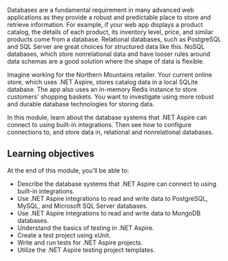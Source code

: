 Databases are a fundamental requirement in many advanced web applications as they provide a robust and predictable place to store and retrieve information. For example, if your web app displays a product catalog, the details of each product, its inventory level, price, and similar products come from a database. Relational databases, such as PostgreSQL and SQL Server are great choices for structured data like this. NoSQL databases, which store nonrelational data and have looser rules around data schemas are a good solution where the shape of data is flexible.

Imagine working for the Northern Mountains retailer. Your current online store, which uses .NET Aspire, stores catalog data in a local SQLite database. The app also uses an in-memory Redis instance to store customers' shopping baskets. You want to investigate using more robust and durable database technologies for storing data.

In this module, learn about the database systems that .NET Aspire can connect to using built-in integrations. Then see how to configure connections to, and store data in, relational and nonrelational databases.

## Learning objectives

At the end of this module, you'll be able to:

- Describe the database systems that .NET Aspire can connect to using built-in integrations.
- Use .NET Aspire integrations to read and write data to PostgreSQL, MySQL, and Microsoft SQL Server databases.
- Use .NET Aspire integrations to read and write data to MongoDB databases.
- Understand the basics of testing in .NET Aspire. 
- Create a test project using xUnit. 
- Write and run tests for .NET Aspire projects. 
- Utilize the .NET Aspire testing project templates. 